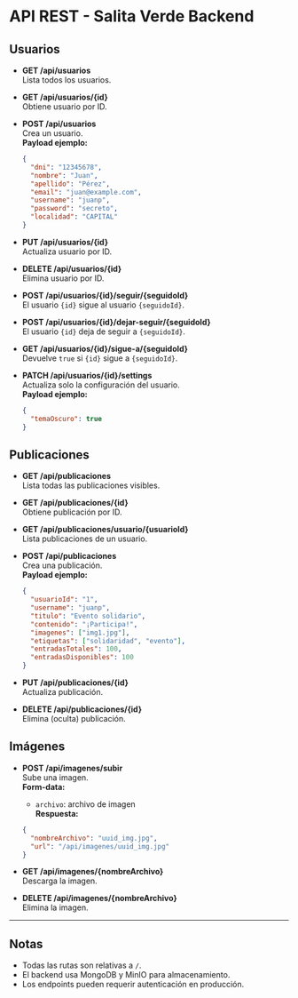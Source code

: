 # API REST - Salita Verde Backend

## Usuarios

- **GET /api/usuarios**  
  Lista todos los usuarios.

- **GET /api/usuarios/{id}**  
  Obtiene usuario por ID.

- **POST /api/usuarios**  
  Crea un usuario.  
  **Payload ejemplo:**  

  ```json
  {
    "dni": "12345678",
    "nombre": "Juan",
    "apellido": "Pérez",
    "email": "juan@example.com",
    "username": "juanp",
    "password": "secreto",
    "localidad": "CAPITAL"
  }
  ```

- **PUT /api/usuarios/{id}**  
  Actualiza usuario por ID.

- **DELETE /api/usuarios/{id}**  
  Elimina usuario por ID.

- **POST /api/usuarios/{id}/seguir/{seguidoId}**  
  El usuario `{id}` sigue al usuario `{seguidoId}`.

- **POST /api/usuarios/{id}/dejar-seguir/{seguidoId}**  
  El usuario `{id}` deja de seguir a `{seguidoId}`.

- **GET /api/usuarios/{id}/sigue-a/{seguidoId}**  
  Devuelve `true` si `{id}` sigue a `{seguidoId}`.

- **PATCH /api/usuarios/{id}/settings**  
  Actualiza solo la configuración del usuario.  
  **Payload ejemplo:**  

  ```json
  {
    "temaOscuro": true
  }
  ```

## Publicaciones

- **GET /api/publicaciones**  
  Lista todas las publicaciones visibles.

- **GET /api/publicaciones/{id}**  
  Obtiene publicación por ID.

- **GET /api/publicaciones/usuario/{usuarioId}**  
  Lista publicaciones de un usuario.

- **POST /api/publicaciones**  
  Crea una publicación.  
  **Payload ejemplo:**  

  ```json
  {
    "usuarioId": "1",
    "username": "juanp",
    "titulo": "Evento solidario",
    "contenido": "¡Participa!",
    "imagenes": ["img1.jpg"],
    "etiquetas": ["solidaridad", "evento"],
    "entradasTotales": 100,
    "entradasDisponibles": 100
  }
  ```

- **PUT /api/publicaciones/{id}**  
  Actualiza publicación.

- **DELETE /api/publicaciones/{id}**  
  Elimina (oculta) publicación.

## Imágenes

- **POST /api/imagenes/subir**  
  Sube una imagen.  
  **Form-data:**  
  - `archivo`: archivo de imagen  
  **Respuesta:**  

  ```json
  {
    "nombreArchivo": "uuid_img.jpg",
    "url": "/api/imagenes/uuid_img.jpg"
  }
  ```

- **GET /api/imagenes/{nombreArchivo}**  
  Descarga la imagen.

- **DELETE /api/imagenes/{nombreArchivo}**  
  Elimina la imagen.

---

## Notas

- Todas las rutas son relativas a `/`.
- El backend usa MongoDB y MinIO para almacenamiento.
- Los endpoints pueden requerir autenticación en producción.
